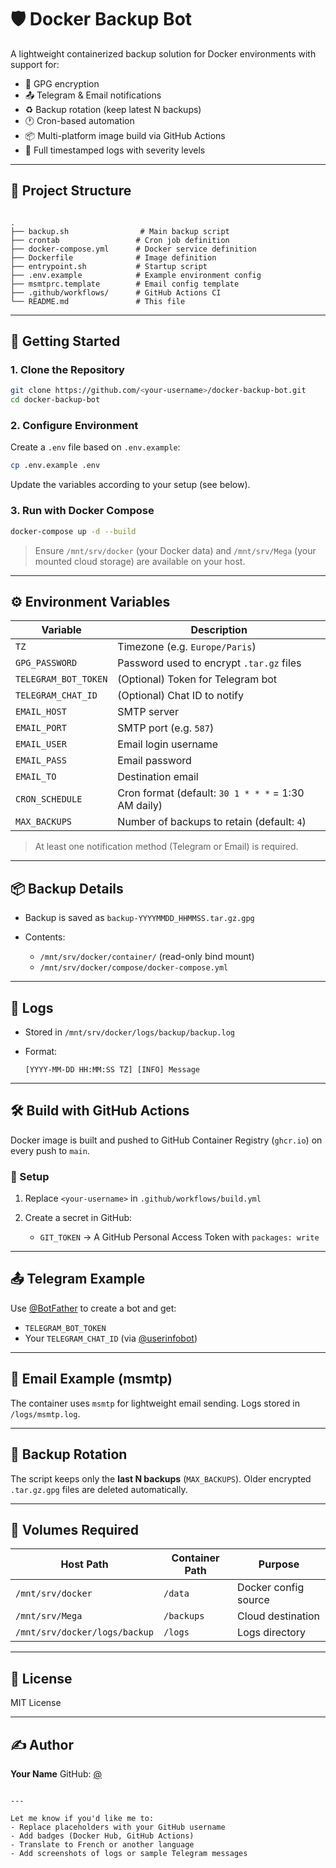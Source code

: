 # 🛡️ Docker Backup Bot

A lightweight containerized backup solution for Docker environments with support for:

- 🔐 GPG encryption
- 📤 Telegram & Email notifications
- ♻️ Backup rotation (keep latest N backups)
- 🕐 Cron-based automation
- 📦 Multi-platform image build via GitHub Actions
- 📄 Full timestamped logs with severity levels

---

## 📁 Project Structure

```

.
├── backup.sh                # Main backup script
├── crontab                 # Cron job definition
├── docker-compose.yml      # Docker service definition
├── Dockerfile              # Image definition
├── entrypoint.sh           # Startup script
├── .env.example            # Example environment config
├── msmtprc.template        # Email config template
├── .github/workflows/      # GitHub Actions CI
└── README.md               # This file

````

---

## 🚀 Getting Started

### 1. Clone the Repository

```bash
git clone https://github.com/<your-username>/docker-backup-bot.git
cd docker-backup-bot
````

### 2. Configure Environment

Create a `.env` file based on `.env.example`:

```bash
cp .env.example .env
```

Update the variables according to your setup (see below).

### 3. Run with Docker Compose

```bash
docker-compose up -d --build
```

> Ensure `/mnt/srv/docker` (your Docker data) and `/mnt/srv/Mega` (your mounted cloud storage) are available on your host.

---

## ⚙️ Environment Variables

| Variable             | Description                                         |
| -------------------- | --------------------------------------------------- |
| `TZ`                 | Timezone (e.g. `Europe/Paris`)                      |
| `GPG_PASSWORD`       | Password used to encrypt `.tar.gz` files            |
| `TELEGRAM_BOT_TOKEN` | (Optional) Token for Telegram bot                   |
| `TELEGRAM_CHAT_ID`   | (Optional) Chat ID to notify                        |
| `EMAIL_HOST`         | SMTP server                                         |
| `EMAIL_PORT`         | SMTP port (e.g. `587`)                              |
| `EMAIL_USER`         | Email login username                                |
| `EMAIL_PASS`         | Email password                                      |
| `EMAIL_TO`           | Destination email                                   |
| `CRON_SCHEDULE`      | Cron format (default: `30 1 * * *` = 1:30 AM daily) |
| `MAX_BACKUPS`        | Number of backups to retain (default: `4`)          |

> At least one notification method (Telegram or Email) is required.

---

## 📦 Backup Details

* Backup is saved as `backup-YYYYMMDD_HHMMSS.tar.gz.gpg`
* Contents:

  * `/mnt/srv/docker/container/` (read-only bind mount)
  * `/mnt/srv/docker/compose/docker-compose.yml`

---

## 🧪 Logs

* Stored in `/mnt/srv/docker/logs/backup/backup.log`
* Format:

  ```
  [YYYY-MM-DD HH:MM:SS TZ] [INFO] Message
  ```

---

## 🛠 Build with GitHub Actions

Docker image is built and pushed to GitHub Container Registry (`ghcr.io`) on every push to `main`.

### 🔧 Setup

1. Replace `<your-username>` in `.github/workflows/build.yml`
2. Create a secret in GitHub:

   * `GIT_TOKEN` → A GitHub Personal Access Token with `packages: write`

---

## 📤 Telegram Example

Use [@BotFather](https://t.me/BotFather) to create a bot and get:

* `TELEGRAM_BOT_TOKEN`
* Your `TELEGRAM_CHAT_ID` (via [@userinfobot](https://t.me/userinfobot))

---

## 📧 Email Example (msmtp)

The container uses `msmtp` for lightweight email sending. Logs stored in `/logs/msmtp.log`.

---

## 🧼 Backup Rotation

The script keeps only the **last N backups** (`MAX_BACKUPS`). Older encrypted `.tar.gz.gpg` files are deleted automatically.

---

## 🧩 Volumes Required

| Host Path                     | Container Path | Purpose              |
| ----------------------------- | -------------- | -------------------- |
| `/mnt/srv/docker`             | `/data`        | Docker config source |
| `/mnt/srv/Mega`               | `/backups`     | Cloud destination    |
| `/mnt/srv/docker/logs/backup` | `/logs`        | Logs directory       |

---

## 🧳 License

MIT License

---

## ✍️ Author

**Your Name**
GitHub: [@<your-username>](https://github.com/<your-username>)

```

---

Let me know if you'd like me to:
- Replace placeholders with your GitHub username
- Add badges (Docker Hub, GitHub Actions)
- Translate to French or another language
- Add screenshots of logs or sample Telegram messages
